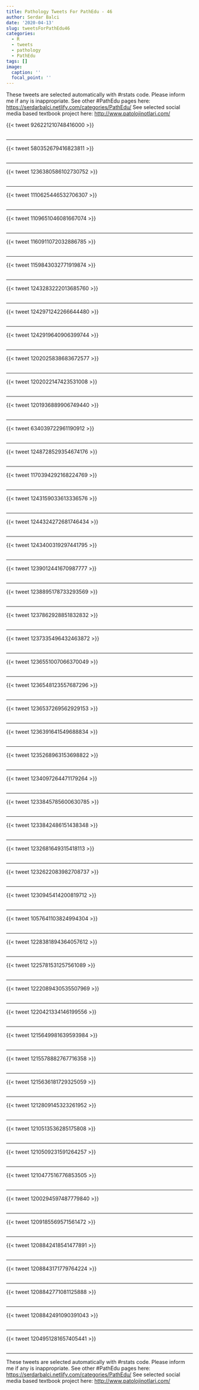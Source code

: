 ```yaml
---
title: Pathology Tweets For PathEdu - 46
author: Serdar Balci
date: '2020-04-13'
slug: tweetsForPathEdu46
categories:
  - R
  - tweets
  - pathology
  - PathEdu
tags: []
image:
  caption: ''
  focal_point: ''
---
```



These tweets are selected automatically with #rstats code. Please inform me if any is inappropriate.
See other #PathEdu pages here: https://serdarbalci.netlify.com/categories/PathEdu/ 
See selected social media based textbook project here: http://www.patolojinotlari.com/

{{< tweet 926221210748416000 >}}
<br>
<br>
<hr>
{{< tweet 580352679416823811 >}}
<br>
<br>
<hr>
{{< tweet 1236380586102730752 >}}
<br>
<br>
<hr>
{{< tweet 1110625446532706307 >}}
<br>
<br>
<hr>
{{< tweet 1109651046081667074 >}}
<br>
<br>
<hr>
{{< tweet 1160911072032886785 >}}
<br>
<br>
<hr>
{{< tweet 1159843032771919874 >}}
<br>
<br>
<hr>
{{< tweet 1243283222013685760 >}}
<br>
<br>
<hr>
{{< tweet 1242971242266644480 >}}
<br>
<br>
<hr>
{{< tweet 1242919640906399744 >}}
<br>
<br>
<hr>
{{< tweet 1202025838683672577 >}}
<br>
<br>
<hr>
{{< tweet 1202022147423531008 >}}
<br>
<br>
<hr>
{{< tweet 1201936889906749440 >}}
<br>
<br>
<hr>
{{< tweet 634039722961190912 >}}
<br>
<br>
<hr>
{{< tweet 1248728529354674176 >}}
<br>
<br>
<hr>
{{< tweet 1170394292168224769 >}}
<br>
<br>
<hr>
{{< tweet 1243159033613336576 >}}
<br>
<br>
<hr>
{{< tweet 1244324272681746434 >}}
<br>
<br>
<hr>
{{< tweet 1243400319297441795 >}}
<br>
<br>
<hr>
{{< tweet 1239012441670987777 >}}
<br>
<br>
<hr>
{{< tweet 1238895178733293569 >}}
<br>
<br>
<hr>
{{< tweet 1237862928851832832 >}}
<br>
<br>
<hr>
{{< tweet 1237335496432463872 >}}
<br>
<br>
<hr>
{{< tweet 1236551007066370049 >}}
<br>
<br>
<hr>
{{< tweet 1236548123557687296 >}}
<br>
<br>
<hr>
{{< tweet 1236537269562929153 >}}
<br>
<br>
<hr>
{{< tweet 1236391641549688834 >}}
<br>
<br>
<hr>
{{< tweet 1235268963153698822 >}}
<br>
<br>
<hr>
{{< tweet 1234097264471179264 >}}
<br>
<br>
<hr>
{{< tweet 1233845785600630785 >}}
<br>
<br>
<hr>
{{< tweet 1233842486151438348 >}}
<br>
<br>
<hr>
{{< tweet 1232681649315418113 >}}
<br>
<br>
<hr>
{{< tweet 1232622083982708737 >}}
<br>
<br>
<hr>
{{< tweet 1230945414200819712 >}}
<br>
<br>
<hr>
{{< tweet 1057641103824994304 >}}
<br>
<br>
<hr>
{{< tweet 1228381894364057612 >}}
<br>
<br>
<hr>
{{< tweet 1225781531257561089 >}}
<br>
<br>
<hr>
{{< tweet 1222089430535507969 >}}
<br>
<br>
<hr>
{{< tweet 1220421334146199556 >}}
<br>
<br>
<hr>
{{< tweet 1215649981639593984 >}}
<br>
<br>
<hr>
{{< tweet 1215578882767716358 >}}
<br>
<br>
<hr>
{{< tweet 1215636181729325059 >}}
<br>
<br>
<hr>
{{< tweet 1212809145323261952 >}}
<br>
<br>
<hr>
{{< tweet 1210513536285175808 >}}
<br>
<br>
<hr>
{{< tweet 1210509231591264257 >}}
<br>
<br>
<hr>
{{< tweet 1210477516776853505 >}}
<br>
<br>
<hr>
{{< tweet 1200294597487779840 >}}
<br>
<br>
<hr>
{{< tweet 1209185569571561472 >}}
<br>
<br>
<hr>
{{< tweet 1208842418541477891 >}}
<br>
<br>
<hr>
{{< tweet 1208843171779764224 >}}
<br>
<br>
<hr>
{{< tweet 1208842771081125888 >}}
<br>
<br>
<hr>
{{< tweet 1208842491090391043 >}}
<br>
<br>
<hr>
{{< tweet 1204951281657405441 >}}
<br>
<br>
<hr>


These tweets are selected automatically with #rstats code. Please inform me if any is inappropriate.
See other #PathEdu pages here: https://serdarbalci.netlify.com/categories/PathEdu/ 
See selected social media based textbook project here: http://www.patolojinotlari.com/
